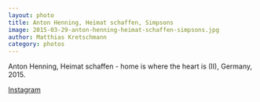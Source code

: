 ```yaml
---
layout: photo
title: Anton Henning, Heimat schaffen, Simpsons
image: 2015-03-29-anton-henning-heimat-schaffen-simpsons.jpg
author: Matthias Kretschmann
category: photos
---
```


Anton Henning, Heimat schaffen - home is where the heart is (II), Germany, 2015.

[Instagram](https://instagram.com/p/00qW1wNSm6/)